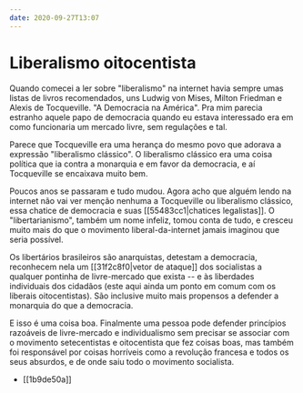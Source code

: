 ```yaml
---
date: 2020-09-27T13:07
---
```


# Liberalismo oitocentista

Quando comecei a ler sobre "liberalismo" na internet havia sempre umas listas de livros recomendados, uns Ludwig von Mises, Milton Friedman e Alexis de Tocqueville. "A Democracia na América". Pra mim parecia estranho aquele papo de democracia quando eu estava interessado era em como funcionaria um mercado livre, sem regulações e tal.

Parece que Tocqueville era uma herança do mesmo povo que adorava a expressão "liberalismo clássico". O liberalismo clássico era uma coisa política que ia contra a monarquia e em favor da democracia, e aí Tocqueville se encaixava muito bem.

Poucos anos se passaram e tudo mudou. Agora acho que alguém lendo na internet não vai ver menção nenhuma a Tocqueville ou liberalismo clássico, essa chatice de democracia e suas [[55483cc1|chatices legalistas]]. O "libertarianismo", também um nome infeliz, tomou conta de tudo, e cresceu muito mais do que o movimento liberal-da-internet jamais imaginou que seria possível.

Os libertários brasileiros são anarquistas, detestam a democracia, reconhecem nela um [[31f2c8f0|vetor de ataque]] dos socialistas a qualquer pontinha de livre-mercado que exista -- e às liberdades individuais dos cidadãos (este aqui ainda um ponto em comum com os liberais oitocentistas). São inclusive muito mais propensos a defender a monarquia do que a democracia.

E isso é uma coisa boa. Finalmente uma pessoa pode defender princípios razoáveis de livre-mercado e individualismo sem precisar se associar com o movimento setecentistas e oitocentista que fez coisas boas, mas também foi responsável por coisas horríveis como a revolução francesa e todos os seus absurdos, e de onde saiu todo o movimento socialista.

- [[1b9de50a]]
